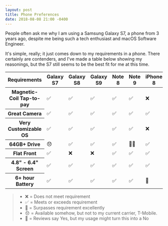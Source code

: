 ```yaml
---
layout: post
title: Phone Preferences
date: 2018-08-08 21:00 -0400
---
```


People often ask me why I am using a Samsung Galaxy S7, a phone from 3 years ago, despite me being such a tech enthusiast and macOS Software Engineer.

It's simple, really; it just comes down to my requirements in a phone. There certainly are contenders, and I've made a table below showing my reasonings, but the S7 still seems to be the best fit for me at this time.

<div class="wide-table-holder">
    <table class="center-td">
        <thead>
            <tr>
                <th>Requirements</th>
                <th>Galaxy S7</th>
                <th>Galaxy S8</th>
                <th>Galaxy S9</th>
                <th>Note 8</th>
                <th>Note 9</th>
                <th>iPhone 8</th>
                <th>iPhone X</th>
                <th>Pixel 2</th>
            </tr>
        </thead>
        <tbody>
            <tr>
                <th>Magnetic-Coil Tap-to-pay</th>
                <td>✅</td><!-- Galaxy S7 -->
                <td>✅</td><!-- Galaxy S8 -->
                <td>✅</td><!-- Galaxy S9 -->
                <td>✅</td><!-- Note 8 -->
                <td>✅</td><!-- Note 9 -->
                <td>❌</td><!-- iPhone 8 -->
                <td>❌</td><!-- iPhone X -->
                <td>❌</td><!-- Pixel 2 -->
            </tr>
            <tr>
                <th>Great Camera</th>
                <td>✅</td><!-- Galaxy S7 -->
                <td>✅</td><!-- Galaxy S8 -->
                <td>✅</td><!-- Galaxy S9 -->
                <td>✅</td><!-- Note 8 -->
                <td>✅</td><!-- Note 9 -->
                <td>✅</td><!-- iPhone 8 -->
                <td>✅</td><!-- iPhone X -->
                <td>✅</td><!-- Pixel 2 -->
            </tr>
            <tr>
                <th>Very Customizable OS</th>
                <td>✅</td><!-- Galaxy S7 -->
                <td>✅</td><!-- Galaxy S8 -->
                <td>✅</td><!-- Galaxy S9 -->
                <td>✅</td><!-- Note 8 -->
                <td>✅</td><!-- Note 9 -->
                <td>❌</td><!-- iPhone 8 -->
                <td>❌</td><!-- iPhone X -->
                <td>✅</td><!-- Pixel 2 -->
            </tr>
            <tr>
                <th>64GB+ Drive</th>
                <td>😞</td><!-- Galaxy S7 -->
                <td>✅</td><!-- Galaxy S8 -->
                <td>✅</td><!-- Galaxy S9 -->
                <td>✅</td><!-- Note 8 -->
                <td>🙌🏽</td><!-- Note 9 -->
                <td>✅</td><!-- iPhone 8 -->
                <td>✅</td><!-- iPhone X -->
                <td>✅</td><!-- Pixel 2 -->
            </tr>
            <tr>
                <th>Flat Front</th>
                <td>✅</td><!-- Galaxy S7 -->
                <td>❌</td><!-- Galaxy S8 -->
                <td>❌</td><!-- Galaxy S9 -->
                <td>✅</td><!-- Note 8 -->
                <td>✅</td><!-- Note 9 -->
                <td>✅</td><!-- iPhone 8 -->
                <td>✅</td><!-- iPhone X -->
                <td>✅</td><!-- Pixel 2 -->
            </tr>
            <tr>
                <th>4.8" - 6.4" Screen</th>
                <td>✅</td><!-- Galaxy S7 -->
                <td>✅</td><!-- Galaxy S8 -->
                <td>✅</td><!-- Galaxy S9 -->
                <td>✅</td><!-- Note 8 -->
                <td>✅</td><!-- Note 9 -->
                <td>✅</td><!-- iPhone 8 -->
                <td>✅</td><!-- iPhone X -->
                <td>✅</td><!-- Pixel 2 -->
            </tr>
            <tr>
                <th>6+ hour Battery</th>
                <td>✅</td><!-- Galaxy S7 -->
                <td>✅</td><!-- Galaxy S8 -->
                <td>✅</td><!-- Galaxy S9 -->
                <td>✅</td><!-- Note 8 -->
                <td>✅</td><!-- Note 9 -->
                <td>🤔</td><!-- iPhone 8 -->
                <td>🤔</td><!-- iPhone X -->
                <td>✅</td><!-- Pixel 2 -->
            </tr>
        </tbody>
    </table>
</div>

> - ❌ = Does not meet requirement
> - ✅ = Meets or exceeds requirement
> - 🙌 = Surpasses requirement excellently
> - 😞 = Available somehow, but not to my current carrier, T-Mobile.
> - 🤔 = Reviews say Yes, but my usage might turn this into a No
